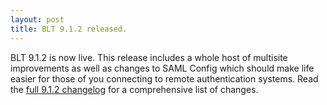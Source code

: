 ```yaml
---
layout: post
title: BLT 9.1.2 released.
---
```


BLT 9.1.2 is now live. This release includes a whole host of multisite improvements as well as changes to SAML Config which should make life easier for those of you connecting to remote authentication systems. Read the [full 9.1.2 changelog](https://github.com/acquia/blt/compare/9.1.1...9.1.2) for a comprehensive list of changes.
